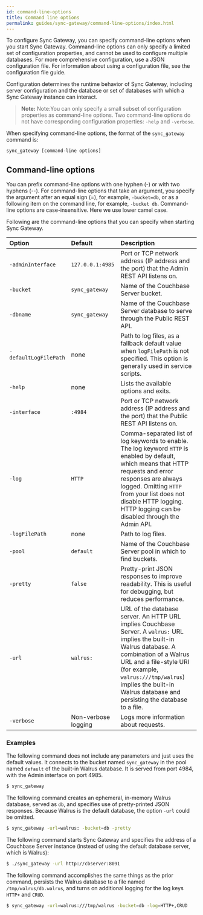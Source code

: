 ```yaml
---
id: command-line-options
title: Command line options
permalink: guides/sync-gateway/command-line-options/index.html
---
```


To configure Sync Gateway, you can specify command-line options when you start Sync Gateway. Command-line options can only specify a limited set of configuration properties, and cannot be used to configure multiple databases. For more comprehensive configuration, use a JSON configuration file. For information about using a configuration file, see the configuration file guide.

Configuration determines the runtime behavior of Sync Gateway, including server configuration and the database or set of databases with which a Sync Gateway instance can interact.

> **Note:** Note:You can only specify a small subset of configuration properties as command-line options. Two command-line options do not have corresponding configuration properties: `-help` and `-verbose`.

When specifying command-line options, the format of the `sync_gateway` command is:

```bash
sync_gateway [command-line options]
```

## Command-line options

You can prefix command-line options with one hyphen (-) or with two hyphens (--). For command-line options that take an argument, you specify the argument after an equal sign (=), for example, `-bucket=db`, or as a following item on the command line, for example, `-bucket db`. Command-line options are case-insensitive. Here we use lower camel case.

Following are the command-line options that you can specify when starting Sync Gateway.

|Option|Default|Description|
|:-----|:------|:----------|
|`‑adminInterface`|`127.0.0.1:4985`|Port or TCP network address (IP address and the port) that the Admin REST API listens on.|
|`-bucket`|`sync_gateway`|Name of the Couchbase Server bucket.|
|`-dbname`|`sync_gateway`|Name of the Couchbase Server database to serve through the Public REST API.|
|`-defaultLogFilePath`|none|Path to log files, as a fallback default value when `logFilePath` is not specified. This option is generally used in service scripts.|
|`-help`|none|Lists the available options and exits.|
|`-interface`|`:4984`|Port or TCP network address (IP address and the port) that the Public REST API listens on.|
|`-log`|`HTTP`|Comma-separated list of log keywords to enable. The log keyword `HTTP` is enabled by default, which means that HTTP requests and error responses are always logged. Omitting `HTTP` from your list does not disable HTTP logging. HTTP logging can be disabled through the Admin API.|
|`-logFilePath`|none|Path to log files.|
|`-pool`|`default`|Name of the Couchbase Server pool in which to find buckets.|
|`-pretty`|`false`|Pretty-print JSON responses to improve readability. This is useful for debugging, but reduces performance.|
|`-url`|`walrus:`|URL of the database server. An HTTP URL implies Couchbase Server. A `walrus:` URL implies the built-in Walrus database. A combination of a Walrus URL and a file-style URI (for example, `walrus:///tmp/walrus`) implies the built-in Walrus database and persisting the database to a file.|
|`-verbose`|Non-verbose logging|Logs more information about requests.|

### Examples

The following command does not include any parameters and just uses the default values. It connects to the bucket named `sync_gateway` in the pool named `default` of the built-in Walrus database. It is served from port 4984, with the Admin interface on port 4985.

```bash
$ sync_gateway
```

The following command creates an ephemeral, in-memory Walrus database, served as `db`, and specifies use of pretty-printed JSON responses. Because Walrus is the default database, the option `-url` could be omitted.

```bash
$ sync_gateway -url=walrus: -bucket=db -pretty
```

The following command starts Sync Gateway and specifies the address of a Couchbase Server instance (instead of using the default database server, which is Walrus):

```bash
$ ./sync_gateway -url http://cbserver:8091
```

The following command accomplishes the same things as the prior command, persists the Walrus database to a file named `/tmp/walrus/db.walrus`, and turns on additional logging for the log keys `HTTP+` and `CRUD`.

```bash
$ sync_gateway -url=walrus:///tmp/walrus -bucket=db -log=HTTP+,CRUD
```